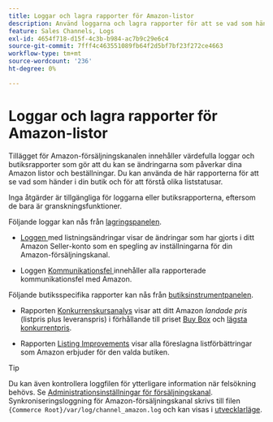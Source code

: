 ```yaml
---
title: Loggar och lagra rapporter för Amazon-listor
description: Använd loggarna och lagra rapporter för att se vad som händer i din Adobe Commerce- eller Magento Open Source-butik och i era Amazon Marketplace-listor.
feature: Sales Channels, Logs
exl-id: 4654f718-d15f-4c3b-b984-ac7b9c29e6c4
source-git-commit: 7fff4c463551089fb64f2d5bf7bf23f272ce4663
workflow-type: tm+mt
source-wordcount: '236'
ht-degree: 0%

---
```


# Loggar och lagra rapporter för Amazon-listor

Tillägget för Amazon-försäljningskanalen innehåller värdefulla loggar och butiksrapporter som gör att du kan se ändringarna som påverkar dina Amazon listor och beställningar. Du kan använda de här rapporterna för att se vad som händer i din butik och för att förstå olika liststatusar.

Inga åtgärder är tillgängliga för loggarna eller butiksrapporterna, eftersom de bara är granskningsfunktioner.

Följande loggar kan nås från [lagringspanelen](./amazon-store-dashboard.md).

- [Loggen ](./listing-changes-log.md) med listningsändringar visar de ändringar som har gjorts i ditt Amazon Seller-konto som en spegling av inställningarna för din Amazon-försäljningskanal.

- Loggen [Kommunikationsfel ](./communication-errors-log.md) innehåller alla rapporterade kommunikationsfel med Amazon.

Följande butiksspecifika rapporter kan nås från [butiksinstrumentpanelen](./amazon-store-dashboard.md).

- Rapporten [Konkurrenskursanalys](./competitive-price-analysis.md) visar att ditt Amazon _landade pris_ (listpris plus leveranspris) i förhållande till priset [Buy Box](./buy-box-competitor-pricing.md) och [lägsta konkurrentpris](./lowest-competitor-pricing.md).

- Rapporten [Listing Improvements](./listing-improvements.md) visar alla föreslagna listförbättringar som Amazon erbjuder för den valda butiken.

>[!TIP]
>
>Du kan även kontrollera loggfilen för ytterligare information när felsökning behövs. Se [Administrationsinställningar för försäljningskanal](./sales-channel-settings.md). Synkroniseringsloggning för Amazon-försäljningskanal skrivs till filen `{Commerce Root}/var/log/channel_amazon.log` och kan visas i [utvecklarläge](https://experienceleague.adobe.com/docs/commerce-admin/systems/tools/developer-tools.html#operation-modes).

